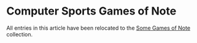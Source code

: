 Computer Sports Games of Note
=============================

All entries in this article have been relocated to the
[Some Games of Note](https://catseye.tc/node/Some_Games_of_Note) collection.
